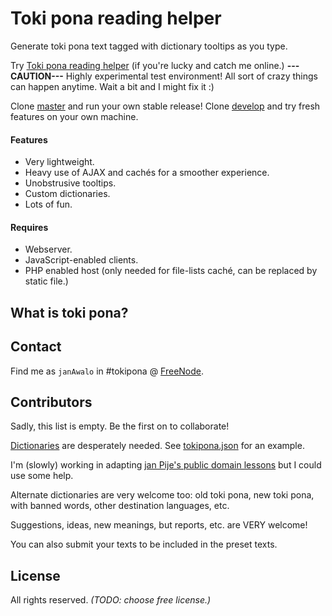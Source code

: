 # Toki pona reading helper

Generate toki pona text tagged with dictionary tooltips as you type.

Try [Toki pona reading helper](http://80.36.134.184/toki/) (if you're lucky and catch me online.) **---CAUTION---** Highly experimental test environment! All sort of crazy things can happen anytime. Wait a bit and I might fix it :)

Clone [master](https://github.com/alvaro-cuesta/tokipona-helper/) and run your own stable release! Clone [develop](https://github.com/alvaro-cuesta/tokipona-helper/tree/develop) and try fresh features on your own machine.

#### Features
- Very lightweight.
- Heavy use of AJAX and cachés for a smoother experience.
- Unobstrusive tooltips.
- Custom dictionaries.
- Lots of fun.

#### Requires
- Webserver.
- JavaScript-enabled clients.
- PHP enabled host (only needed for file-lists caché, can be replaced by static file.)

##  What is toki pona?

## Contact
Find me as `janAwalo` in #tokipona @ [FreeNode](http://webchat.freenode.net/).

## Contributors
Sadly, this list is empty. Be the first on to collaborate!

[Dictionaries](https://github.com/alvaro-cuesta/tokipona-helper/blob/master/dictionary/) are desperately needed. See [tokipona.json](https://github.com/alvaro-cuesta/tokipona-helper/blob/master/dictionary/tokipona.json) for an example.

I'm (slowly) working in adapting [jan Pije's public domain lessons](http://rowa.giso.de/languages/toki-pona/english/toki-pona-lessons.pdf) but I could use some help.

Alternate dictionaries are very welcome too: old toki pona, new toki pona, with banned words, other destination languages, etc.

Suggestions, ideas, new meanings, but reports, etc. are VERY welcome!

You can also submit your texts to be included in the preset texts.

## License
All rights reserved. *(TODO: choose free license.)*